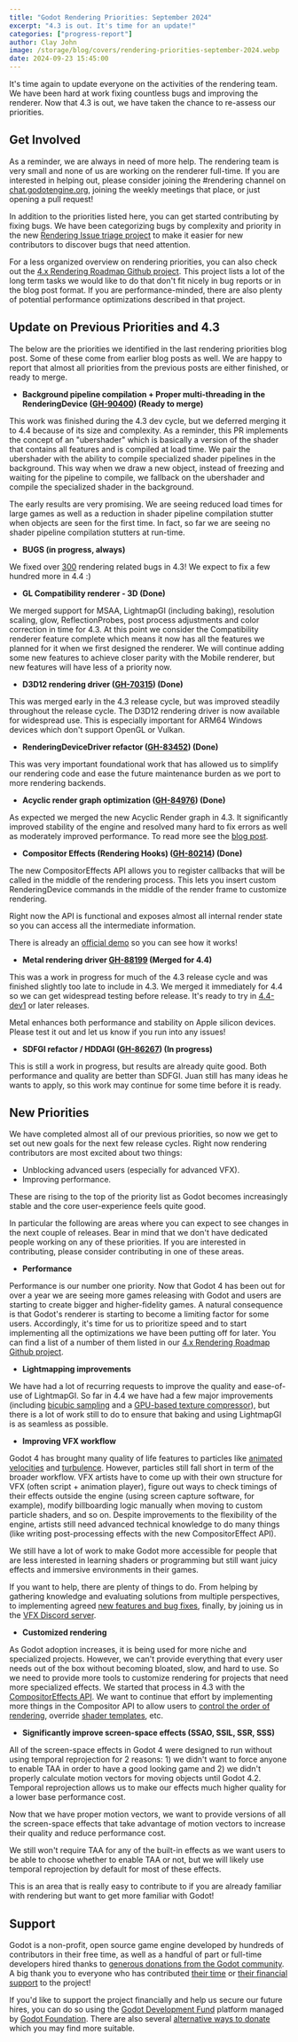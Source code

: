 ```yaml
---
title: "Godot Rendering Priorities: September 2024"
excerpt: "4.3 is out. It's time for an update!"
categories: ["progress-report"]
author: Clay John
image: /storage/blog/covers/rendering-priorities-september-2024.webp
date: 2024-09-23 15:45:00
---
```


It's time again to update everyone on the activities of the rendering team. We have been hard at work fixing countless bugs and improving the renderer. Now that 4.3 is out, we have taken the chance to re-assess our priorities.

## Get Involved

As a reminder, we are always in need of more help. The rendering team is very small and none of us are working on the renderer full-time. If you are interested in helping out, please consider joining the #rendering channel on [chat.godotengine.org](chat.godotengine.org), joining the weekly meetings that place, or just opening a pull request!

In addition to the priorities listed here, you can get started contributing by fixing bugs. We have been categorizing bugs by complexity and priority in the new [Rendering Issue triage project](https://github.com/orgs/godotengine/projects/78) to make it easier for new contributors to discover bugs that need attention.

For a less organized overview on rendering priorities, you can also check out the [4.x Rendering Roadmap Github project](https://github.com/orgs/godotengine/projects/33). This project lists a lot of the long term tasks we would like to do that don't fit nicely in bug reports or in the blog post format. If you are performance-minded, there are also plenty of potential performance optimizations described in that project.

## Update on Previous Priorities and 4.3

The below are the priorities we identified in the last rendering priorities blog post. Some of these come from earlier blog posts as well. We are happy to report that almost all priorities from the previous posts are either finished, or ready to merge.

* **Background pipeline compilation + Proper multi-threading in the RenderingDevice ([GH-90400](https://github.com/godotengine/godot/pull/90400)) (Ready to merge)**

This work was finished during the 4.3 dev cycle, but we deferred merging it to 4.4 because of its size and complexity. As a reminder, this PR implements the concept of an "ubershader" which is basically a version of the shader that contains all features and is compiled at load time. We pair the ubershader with the ability to compile specialized shader pipelines in the background. This way when we draw a new object, instead of freezing and waiting for the pipeline to compile, we fallback on the ubershader and compile the specialized shader in the background.

The early results are very promising. We are seeing reduced load times for large games as well as a reduction in shader pipeline compilation stutter when objects are seen for the first time. In fact, so far we are seeing no shader pipeline compilation stutters at run-time.

* **BUGS (in progress, always)**

We fixed over [300](https://github.com/godotengine/godot/pulls?q=is%3Apr+is%3Aclosed+label%3Atopic%3Arendering%2Ctopic%3Ashaders%2Ctopic%3Aparticles+label%3Abug+milestone%3A4.3)  rendering related bugs in 4.3! We expect to fix a few hundred more in 4.4 :)

* **GL Compatibility renderer - 3D (Done)**

We merged support for MSAA, LightmapGI (including baking), resolution scaling, glow, ReflectionProbes, post process adjustments and color correction in time for 4.3. At this point we consider the Compatibility renderer feature complete which means it now has all the features we planned for it when we first designed the renderer. We will continue adding some new features to achieve closer parity with the Mobile renderer, but new features will have less of a priority now.

* **D3D12 rendering driver ([GH-70315](https://github.com/godotengine/godot/pull/70315)) (Done)**

This was merged early in the 4.3 release cycle, but was improved steadily throughout the release cycle. The D3D12 rendering driver is now available for widespread use. This is especially important for ARM64 Windows devices which don't support OpenGL or Vulkan.

* **RenderingDeviceDriver refactor ([GH-83452](https://github.com/godotengine/godot/pull/83452)) (Done)**

This was very important foundational work that has allowed us to simplify our rendering code and ease the future maintenance burden as we port to more rendering backends.

* **Acyclic render graph optimization ([GH-84976](https://github.com/godotengine/godot/pull/84976)) (Done)**

As expected we merged the new Acyclic Render graph in 4.3. It significantly improved stability of the engine and resolved many hard to fix errors as well as moderately improved performance. To read more see the [blog post](https://godotengine.org/article/rendering-acyclic-graph/).

* **Compositor Effects (Rendering Hooks) ([GH-80214](https://github.com/godotengine/godot/pull/80214)) (Done)**

The new CompositorEffects API allows you to register callbacks that will be called in the middle of the rendering process. This lets you insert custom RenderingDevice commands in the middle of the render frame to customize rendering.

Right now the API is functional and exposes almost all internal render state so you can access all the intermediate information.

There is already an [official demo](https://github.com/godotengine/godot-demo-projects/tree/master/compute/post_shader) so you can see how it works!

* **Metal rendering driver [GH-88199](https://github.com/godotengine/godot/pull/88199) (Merged for 4.4)**

This was a work in progress for much of the 4.3 release cycle and was finished slightly too late to include in 4.3. We merged it immediately for 4.4 so we can get widespread testing before release. It's ready to try in [4.4-dev1](https://godotengine.org/article/dev-snapshot-godot-4-4-dev-1/) or later releases.

Metal enhances both performance and stability on Apple silicon devices. Please test it out and let us know if you run into any issues!

* **SDFGI refactor / HDDAGI ([GH-86267](https://github.com/godotengine/godot/pull/86267)) (In progress)**

This is still a work in progress, but results are already quite good. Both performance and quality are better than SDFGI. Juan still has many ideas he wants to apply, so this work may continue for some time before it is ready.

## New Priorities

We have completed almost all of our previous priorities, so now we get to set out new goals for the next few release cycles. Right now rendering contributors are most excited about two things:

* Unblocking advanced users (especially for advanced VFX).
* Improving performance.

These are rising to the top of the priority list as Godot becomes increasingly stable and the core user-experience feels quite good.

In particular the following are areas where you can expect to see changes in the next couple of releases. Bear in mind that we don't have dedicated people working on any of these priorities. If you are interested in contributing, please consider contributing in one of these areas.

* **Performance**

Performance is our number one priority. Now that Godot 4 has been out for over a year we are seeing more games releasing with Godot and users are starting to create bigger and higher-fidelity games. A natural consequence is that Godot's renderer is starting to become a limiting factor for some users. Accordingly, it's time for us to prioritize speed and to start implementing all the optimizations we have been putting off for later. You can find a list of a number of them listed in our [4.x Rendering Roadmap Github project](https://github.com/orgs/godotengine/projects/33).

* **Lightmapping improvements**

We have had a lot of recurring requests to improve the quality and ease-of-use of LightmapGI. So far in 4.4 we have had a few major improvements (including [bicubic sampling](https://godotengine.org/article/dev-snapshot-godot-4-4-dev-1/#lightmap-bicubic-sampling) and a [GPU-based texture compressor](https://godotengine.org/article/dev-snapshot-godot-4-4-dev-1/#betsy-texture-compressor)), but there is a lot of work still to do to ensure that baking and using LightmapGI is as seamless as possible.

* **Improving VFX workflow**

Godot 4 has brought many quality of life features to particles like [animated velocities](https://godotengine.org/article/progress-report-state-of-particles/) and [turbulence](https://github.com/godotengine/godot/pull/55387). However, particles still fall short in term of the broader workflow. VFX artists have to come up with their own structure for VFX (often script + animation player), figure out ways to check timings of their effects outside the engine (using screen capture software, for example), modify billboarding logic manually when moving to custom particle shaders, and so on. Despite improvements to the flexibility of the engine, artists still need advanced technical knowledge to do many things (like writing post-processing effects with the new CompositorEffect API). 

We still have a lot of work to make Godot more accessible for people that are less interested in learning shaders or programming but still want juicy effects and immersive environments in their games.

If you want to help, there are plenty of things to do. From helping by gathering knowledge and evaluating solutions from multiple perspectives, to implementing agreed [new features and bug fixes](https://github.com/orgs/godotengine/projects/54/views/6), finally, by joining us in the [VFX Discord server](https://discord.gg/HX4xAGaGjm).

* **Customized rendering**

As Godot adoption increases, it is being used for more niche and specialized projects. However, we can't provide everything that every user needs out of the box without becoming bloated, slow, and hard to use. So we need to provide more tools to customize rendering for projects that need more specialized effects. We started that process in 4.3 with the [CompositorEffects API](https://docs.godotengine.org/en/latest/classes/class_compositoreffect.html). We want to continue that effort by implementing more things in the Compositor API to allow users to [control the order of rendering](https://github.com/godotengine/godot-proposals/issues/7916), override [shader templates](https://github.com/godotengine/godot-proposals/issues/8366), etc.

* **Significantly improve screen-space effects (SSAO, SSIL, SSR, SSS)**

All of the screen-space effects in Godot 4 were designed to run without using temporal reprojection for 2 reasons: 1) we didn't want to force anyone to enable TAA in order to have a good looking game and 2) we didn't properly calculate motion vectors for moving objects until Godot 4.2. Temporal reprojection allows us to make our effects much higher quality for a lower base performance cost. 

Now that we have proper motion vectors, we want to provide versions of all the screen-space effects that take advantage of motion vectors to increase their quality and reduce performance cost.

We still won't require TAA for any of the built-in effects as we want users to be able to choose whether to enable TAA or not, but we will likely use temporal reprojection by default for most of these effects.

This is an area that is really easy to contribute to if you are already familiar with rendering but want to get more familiar with Godot!

## Support

Godot is a non-profit, open source game engine developed by hundreds of contributors in their free time, as well as a handful of part or full-time developers hired thanks to [generous donations from the Godot community](https://fund.godotengine.org/). A big thank you to everyone who has contributed [their time](https://github.com/godotengine/godot/blob/master/AUTHORS.md) or [their financial support](https://github.com/godotengine/godot/blob/master/DONORS.md) to the project!

If you'd like to support the project financially and help us secure our future hires, you can do so using the [Godot Development Fund](https://fund.godotengine.org/) platform managed by [Godot Foundation](https://godot.foundation/). There are also several [alternative ways to donate](/donate) which you may find more suitable.

